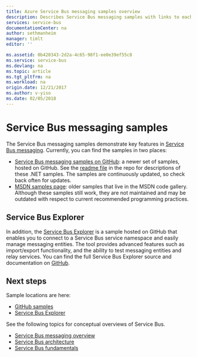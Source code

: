 ```yaml
---
title: Azure Service Bus messaging samples overview 
description: Describes Service Bus messaging samples with links to each
services: service-bus
documentationCenter: na
author: sethmanheim
manager: timlt
editor: ''

ms.assetid: 0b420343-2d2a-4c65-98f1-ee0e39ef55c8
ms.service: service-bus
ms.devlang: na
ms.topic: article
ms.tgt_pltfrm: na
ms.workload: na
origin.date: 12/21/2017
ms.author: v-yiso
ms.date: 02/05/2018
---
```


# Service Bus messaging samples

The Service Bus messaging samples demonstrate key features in [Service Bus messaging](/service-bus/). Currently, you can find the samples in two places:

- [Service Bus messaging samples on GitHub](https://github.com/Azure/azure-service-bus/tree/master/samples/DotNet): a newer set of samples, hosted on GitHub. See the [readme file](https://github.com/Azure/azure-service-bus/blob/master/samples/DotNet/Microsoft.ServiceBus.Messaging/README.md) in the repo for descriptions of these .NET samples. The samples are continuously updated, so check back often for updates.
- [MSDN samples page](https://code.msdn.microsoft.com/site/search?query=service%20bus&f%5B0%5D.Value=service%20bus&f%5B0%5D.Type=SearchText&ac=5): older samples that live in the MSDN code gallery. Although these samples still work, they are not maintained and may be outdated with respect to current recommended programming practices.
 
## Service Bus Explorer

In addition, the [Service Bus Explorer](https://github.com/paolosalvatori/ServiceBusExplorer) is a sample hosted on GitHub that enables you to connect to a Service Bus service namespace and easily manage messaging entities. The tool provides advanced features such as import/export functionality, and the ability to test messaging entities and relay services. You can find the full Service Bus Explorer source and documentation on [GitHub](https://github.com/paolosalvatori/ServiceBusExplorer).

## Next steps

Sample locations are here:

- [GitHub samples](https://github.com/Azure/azure-service-bus/tree/master/samples)
- [Service Bus Explorer](https://github.com/paolosalvatori/ServiceBusExplorer)

See the following topics for conceptual overviews of Service Bus.

- [Service Bus messaging overview](./service-bus-messaging-overview.md)
- [Service Bus architecture](./service-bus-architecture.md)
- [Service Bus fundamentals](./service-bus-fundamentals-hybrid-solutions.md)